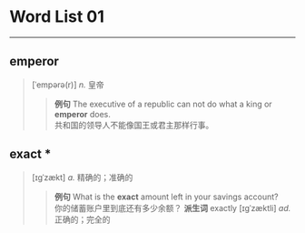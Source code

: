 # Word List 01

---

## emperor

> \[ˈempərə\(r\)\] _n._ 皇帝
> 
> > **例句** 
> > The executive of a republic can not do what a king or **emperor** does. <br/>
> > 共和国的领导人不能像国王或君主那样行事。

## exact \*

> \[ɪgˈzækt\] _a._ 精确的；准确的
> 
> > **例句** 
> > What is the **exact** amount left in your savings account? <br/>
> > 你的储蓄账户里到底还有多少余额？ 
> > **派生词** 
> > exactly \[ɪgˈzæktli\] _ad._ 正确的；完全的

